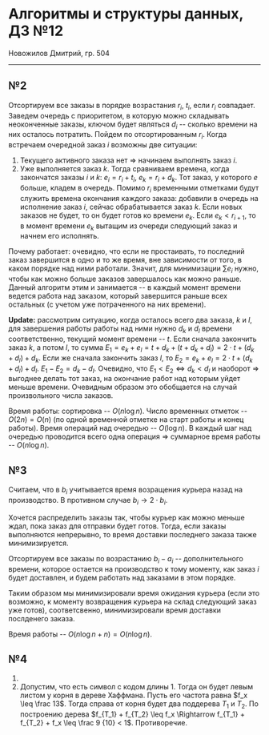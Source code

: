 # Алгоритмы и структуры данных, ДЗ №12

Новожилов Дмитрий, гр. 504

---

## №2

Отсортируем все заказы в порядке возрастания $r_i$, $t_i$, если $r_i$ совпадает. Заведем очередь с приоритетом, в которую можно складывать неоконченные заказы, ключом будет являться $d_i$ -- сколько времени на них осталось потратить. Пойдем по отсортированным $r_i$. Когда встречаем очередной заказ $i$ возможны две ситуации:
1. Текущего активного заказа нет $\Rightarrow$ начинаем выполнять заказ $i$.
2. Уже выполняется заказ $k$. Тогда сравниваем времена, когда закончатся заказы $i$ и $k$: $e_i = r_i + t_i$, $e_k = r_i + d_k$. Тот заказ, у которого $e$ больше, кладем в очередь.
Помимо $r_i$ временными отметками будут служить времена окончания каждого заказа: добавили в очередь на исполнение заказ $i$, сейчас обрабатывается заказ $k$. Если новых заказов не будет, то он будет готов ко времени $e_k$. Если $e_k<r_{i+1}$, то в момент времени $e_k$ вытащим из очереди следующий заказ и начнем его исполнять.

Почему работает: очевидно, что если не простаивать, то последний заказ завершится в одно и то же время, вне зависимости от того, в каком порядке над ними работали. Значит, для минимизации $\sum e_i$ нужно, чтобы как можно больше заказов завершалось как можно раньше. Данный алгоритм этим и занимается -- в каждый момент времени ведется работа над заказом, который завершится раньше всех остальных (с учетом уже потраченного на них времени).

**Update:** рассмотрим ситуацию, когда осталось всего два заказа, $k$ и $l$, для завершения работы работы над ними нужно $d_k$ и $d_l$ времени соответственно, текущий момент времени -- $t$. Если сначала закончить заказ $k$, а потом $l$, то сумма $E_1 = e_k + e_l = t + d_k + (t + d_k + d_l) = 2\cdot t + (d_k + d_l) + d_k$. Если же сначала закончить заказ $l$, то $E_2 = e_k + e_l = 2\cdot t + (d_k + d_l) + d_l$. $E_1 - E_2 = d_k - d_l$. Очевидно, что $E_1 < E_2 \Leftrightarrow d_k < d_l$ и наоборот $\Rightarrow$ выгоднее делать тот заказ, на окончание работ над которым уйдет меньше времени. Очевидным образом это обобщается на случай произвольного числа заказов.

Время работы: сортировка -- $O(n\log n)$. Число временных отметок -- $O(2n) = O(n)$ (по одной временной отметке на старт работы и конец работы). Время операций над очередью -- $O(\log n)$. В каждый шаг над очередью проводится всего одна операция $\Rightarrow$ суммарное время работы -- $O(n \log n)$.

## №3

Считаем, что в $b_i$ учитывается время возращения курьера назад на производство. В противном случае $b_i \rightarrow 2\cdot b_i$.

Хочется распределить заказы так, чтобы курьер как можно меньше ждал, пока заказ для отправки будет готов. Тогда, если заказы выполняются непрерывно, то время доставки последнего заказа также минимизируется.

Отсортируем все заказы по возрастанию $b_i-a_i$ -- дополнительного времени, которое остается на производство к тому моменту, как заказ $i$ будет доставлен, и будем работать над заказами в этом порядке.

Таким образом мы минимизировали время ожидания курьера (если это возможно, к моменту возвращения курьера на склад следующий заказ уже готов), соответсвенно, минимизировали время доставки послденего заказа.

Время работы -- $O(n\log n + n) = O(n \log n)$.

## №4

1. 
2. Допустим, что есть символ с кодом длины 1. Тогда он будет левым листом у корня в дереве Хаффмана. Пусть его частота равна $f_x \leq \frac 13$. Тогда справа от корня будет два поддерева $T_1$ и $T_2$. По построению дерева $f_{T_1} + f_{T_2} \leq f_x \Rightarrow f_{T_1} + f_{T_2} + f_x \leq \frac 9 {10} < 1$. Противоречие.
